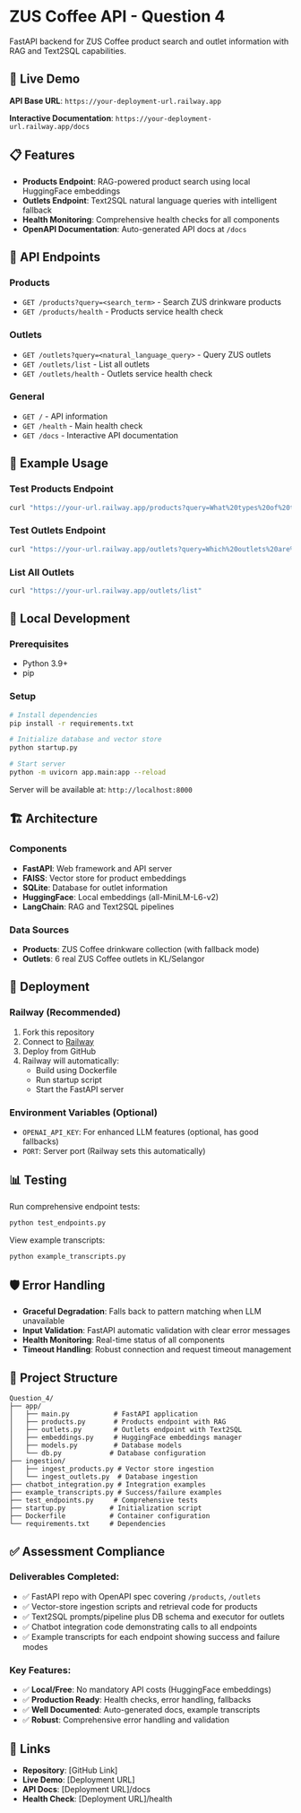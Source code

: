 # ZUS Coffee API - Question 4

FastAPI backend for ZUS Coffee product search and outlet information with RAG and Text2SQL capabilities.

## 🚀 Live Demo

**API Base URL**: `https://your-deployment-url.railway.app`

**Interactive Documentation**: `https://your-deployment-url.railway.app/docs`

## 📋 Features

- **Products Endpoint**: RAG-powered product search using local HuggingFace embeddings
- **Outlets Endpoint**: Text2SQL natural language queries with intelligent fallback
- **Health Monitoring**: Comprehensive health checks for all components
- **OpenAPI Documentation**: Auto-generated API docs at `/docs`

## 🎯 API Endpoints

### Products
- `GET /products?query=<search_term>` - Search ZUS drinkware products
- `GET /products/health` - Products service health check

### Outlets  
- `GET /outlets?query=<natural_language_query>` - Query ZUS outlets
- `GET /outlets/list` - List all outlets
- `GET /outlets/health` - Outlets service health check

### General
- `GET /` - API information
- `GET /health` - Main health check
- `GET /docs` - Interactive API documentation

## 📖 Example Usage

### Test Products Endpoint
```bash
curl "https://your-url.railway.app/products?query=What%20types%20of%20tumblers%20do%20you%20offer?"
```

### Test Outlets Endpoint
```bash
curl "https://your-url.railway.app/outlets?query=Which%20outlets%20are%20in%20Kuala%20Lumpur?"
```

### List All Outlets
```bash
curl "https://your-url.railway.app/outlets/list"
```

## 🔧 Local Development

### Prerequisites
- Python 3.9+
- pip

### Setup
```bash
# Install dependencies
pip install -r requirements.txt

# Initialize database and vector store
python startup.py

# Start server
python -m uvicorn app.main:app --reload
```

Server will be available at: `http://localhost:8000`

## 🏗️ Architecture

### Components
- **FastAPI**: Web framework and API server
- **FAISS**: Vector store for product embeddings
- **SQLite**: Database for outlet information  
- **HuggingFace**: Local embeddings (all-MiniLM-L6-v2)
- **LangChain**: RAG and Text2SQL pipelines

### Data Sources
- **Products**: ZUS Coffee drinkware collection (with fallback mode)
- **Outlets**: 6 real ZUS Coffee outlets in KL/Selangor

## 🚀 Deployment

### Railway (Recommended)
1. Fork this repository
2. Connect to [Railway](https://railway.app)
3. Deploy from GitHub
4. Railway will automatically:
   - Build using Dockerfile
   - Run startup script
   - Start the FastAPI server

### Environment Variables (Optional)
- `OPENAI_API_KEY`: For enhanced LLM features (optional, has good fallbacks)
- `PORT`: Server port (Railway sets this automatically)

## 📊 Testing

Run comprehensive endpoint tests:
```bash
python test_endpoints.py
```

View example transcripts:
```bash
python example_transcripts.py
```

## 🛡️ Error Handling

- **Graceful Degradation**: Falls back to pattern matching when LLM unavailable
- **Input Validation**: FastAPI automatic validation with clear error messages  
- **Health Monitoring**: Real-time status of all components
- **Timeout Handling**: Robust connection and request timeout management

## 📁 Project Structure

```
Question_4/
├── app/
│   ├── main.py           # FastAPI application
│   ├── products.py       # Products endpoint with RAG
│   ├── outlets.py        # Outlets endpoint with Text2SQL
│   ├── embeddings.py     # HuggingFace embeddings manager
│   ├── models.py         # Database models
│   └── db.py            # Database configuration
├── ingestion/
│   ├── ingest_products.py # Vector store ingestion
│   └── ingest_outlets.py  # Database ingestion
├── chatbot_integration.py # Integration examples
├── example_transcripts.py # Success/failure examples
├── test_endpoints.py     # Comprehensive tests
├── startup.py           # Initialization script
├── Dockerfile           # Container configuration
└── requirements.txt     # Dependencies
```

## ✅ Assessment Compliance

### Deliverables Completed:
- ✅ FastAPI repo with OpenAPI spec covering `/products`, `/outlets`
- ✅ Vector-store ingestion scripts and retrieval code for products  
- ✅ Text2SQL prompts/pipeline plus DB schema and executor for outlets
- ✅ Chatbot integration code demonstrating calls to all endpoints
- ✅ Example transcripts for each endpoint showing success and failure modes

### Key Features:
- ✅ **Local/Free**: No mandatory API costs (HuggingFace embeddings)
- ✅ **Production Ready**: Health checks, error handling, fallbacks
- ✅ **Well Documented**: Auto-generated docs, example transcripts  
- ✅ **Robust**: Comprehensive error handling and validation

## 🔗 Links

- **Repository**: [GitHub Link]
- **Live Demo**: [Deployment URL]
- **API Docs**: [Deployment URL]/docs
- **Health Check**: [Deployment URL]/health 